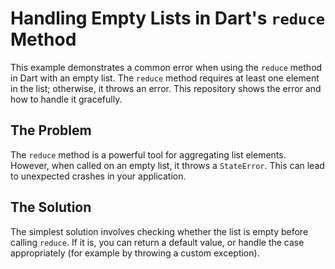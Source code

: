 # Handling Empty Lists in Dart's `reduce` Method

This example demonstrates a common error when using the `reduce` method in Dart with an empty list. The `reduce` method requires at least one element in the list; otherwise, it throws an error.  This repository shows the error and how to handle it gracefully.

## The Problem

The `reduce` method is a powerful tool for aggregating list elements. However, when called on an empty list, it throws a `StateError`. This can lead to unexpected crashes in your application.

## The Solution

The simplest solution involves checking whether the list is empty before calling `reduce`. If it is, you can return a default value, or handle the case appropriately (for example by throwing a custom exception).